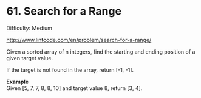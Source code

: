 # 61. Search for a Range

Difficulty: Medium

http://www.lintcode.com/en/problem/search-for-a-range/

Given a sorted array of n integers, find the starting and ending position of a given target value.

If the target is not found in the array, return [-1, -1].

**Example**  
Given [5, 7, 7, 8, 8, 10] and target value 8,
return [3, 4].
